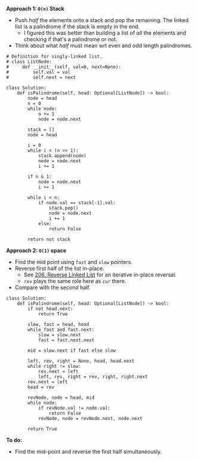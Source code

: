 **Approach 1: `O(n)` Stack**
* Push *half* the elements onto a stack and pop the remaining. The linked list is a palindrome if the stack is empty in the end.
	* I figured this was better than building a list of *all* the elements and checking if that's a palindrome or not.
* Think about what *half* must mean wrt even and odd length palindromes.

```
# Definition for singly-linked list.
# class ListNode:
#     def __init__(self, val=0, next=None):
#         self.val = val
#         self.next = next

class Solution:
    def isPalindrome(self, head: Optional[ListNode]) -> bool:        
        node = head
        n = 0
        while node:
            n += 1
            node = node.next
                    
        stack = []
        node = head
        
        i = 0
        while i < (n >> 1):
            stack.append(node)
            node = node.next
            i += 1

        if n & 1:
            node = node.next
            i += 1
        
        while i < n:
            if node.val == stack[-1].val:
                stack.pop()
                node = node.next
                i += 1
            else:
                return False

        return not stack
```

**Approach 2: `O(1)` space**
* Find the mid point using `fast` and `slow` pointers.
* Reverse first half of the list in-place.
	* See [206. Reverse Linked List](https://leetcode.com/problems/reverse-linked-list/) for an iterative in-place reversal.
	* `rev` plays the same role here as `cur` there.
* Compare with the second half.
```
class Solution:
    def isPalindrome(self, head: Optional[ListNode]) -> bool:
        if not head.next:
            return True

        slow, fast = head, head
        while fast and fast.next:
            slow = slow.next
            fast = fast.next.next

        mid = slow.next if fast else slow
        
        left, rev, right = None, head, head.next
        while right != slow:
            rev.next = left
            left, rev, right = rev, right, right.next
        rev.next = left
        head = rev

        revNode, node = head, mid
        while node:
            if revNode.val != node.val:
                return False
            revNode, node = revNode.next, node.next

        return True
```

**To do:**
* Find the mid-point and reverse the first half simultaneously.
